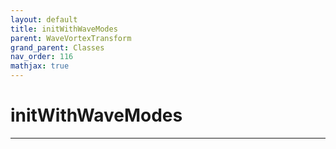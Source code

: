 ```yaml
---
layout: default
title: initWithWaveModes
parent: WaveVortexTransform
grand_parent: Classes
nav_order: 116
mathjax: true
---
```


#  initWithWaveModes




---

